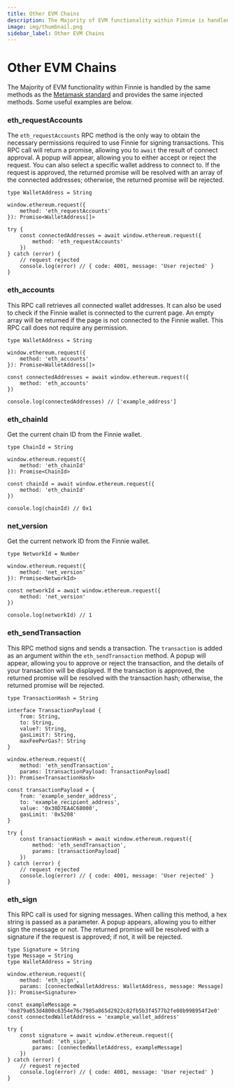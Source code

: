 ```yaml
---
title: Other EVM Chains
description: The Majority of EVM functionality within Finnie is handled by the same methods as the Metamask standard
image: img/thumbnail.png
sidebar_label: Other EVM Chains
---
```


# Other EVM Chains

The Majority of EVM functionality within Finnie is handled by the same methods as the [Metamask standard](https://docs.metamask.io/guide/getting-started.html#basic-considerations) and provides the same injected methods. Some useful examples are below.

### eth_requestAccounts

The `eth_requestAccounts` RPC method is the only way to obtain the necessary permissions required to use Finnie for signing transactions. This RPC call will return a promise, allowing you to `await` the result of connect approval. A popup will appear, allowing you to either accept or reject the request. You can also select a specific wallet address to connect to. If the request is approved, the returned promise will be resolved with an array of the connected addresses; otherwise, the returned promise will be rejected.

```
type WalletAddress = String

window.ethereum.request({
    method: 'eth_requestAccounts'
}): Promise<WalletAddress[]>
```

```
try {
    const connectedAddresses = await window.ethereum.request({
        method: 'eth_requestAccounts'
    })
} catch (error) {
    // request rejected
    console.log(error) // { code: 4001, message: 'User rejected' }
}
```

### eth_accounts

This RPC call retrieves all connected wallet addresses. It can also be used to check if the Finnie wallet is connected to the current page. An empty array will be returned if the page is not connected to the Finnie wallet. This RPC call does not require any permission.

```
type WalletAddress = String

window.ethereum.request({
    method: 'eth_accounts'
}): Promise<WalletAddress[]>
```

```
const connectedAddresses = await window.ethereum.request({
    method: 'eth_accounts'
})

console.log(connectedAddresses) // ['example_address']
```

### eth_chainId

Get the current chain ID from the Finnie wallet.

```
type ChainId = String

window.ethereum.request({
    method: 'eth_chainId'
}): Promise<ChainId>
```

```
const chainId = await window.ethereum.request({
    method: 'eth_chainId'
})

console.log(chainId) // 0x1
```

### net_version

Get the current network ID from the Finnie wallet.

```
type NetworkId = Number

window.ethereum.request({
    method: 'net_version'
}): Promise<NetworkId>
```

```
const networkId = await window.ethereum.request({
    method: 'net_version'
})

console.log(networkId) // 1
```

### eth_sendTransaction

This RPC method signs and sends a transaction. The `transaction` is added as an argument within the `eth_sendTransaction` method. A popup will appear, allowing you to approve or reject the transaction, and the details of your transaction will be displayed. If the transaction is approved, the returned promise will be resolved with the transaction hash; otherwise, the returned promise will be rejected.

```
type TransactionHash = String

interface TransactionPayload {
    from: String,
    to: String,
    value?: String,
    gasLimit?: String,
    maxFeePerGas?: String
}

window.ethereum.request({
    method: 'eth_sendTransaction',
    params: [transactionPayload: TransactionPayload]
}): Promise<TransactionHash>
```

```
const transactionPayload = {
    from: 'example_sender_address',
    to: 'example_recipient_address',
    value: '0x38D7EA4C68000',
    gasLimit: '0x5208'
}

try {
    const transactionHash = await window.ethereum.request({
        method: 'eth_sendTransaction',
        params: [transactionPayload]
    })
} catch (error) {
    // request rejected
    console.log(error) // { code: 4001, message: 'User rejected' }
}

```

### eth_sign

This RPC call is used for signing messages. When calling this method, a hex string is passed as a parameter. A popup appears, allowing you to either sign the message or not. The returned promise will be resolved with a signature if the request is approved; if not, it will be rejected.

```
type Signature = String
type Message = String
type WalletAddress = String

window.ethereum.request({
    method: 'eth_sign',
    params: [connectedWalletAddress: WalletAddress, message: Message]
}): Promise<Signature>
```

```
const exampleMessage = '0x879a053d4800c6354e76c7985a865d2922c82fb5b3f4577b2fe08b998954f2e0'
const connectedWalletAddress = 'example_wallet_address'

try {
    const signature = await window.ethereum.request({
        method: 'eth_sign',
        params: [connectedWalletAddress, exampleMessage]
    })
} catch (error) {
    // request rejected
    console.log(error) // { code: 4001, message: 'User rejected' }
}

```
